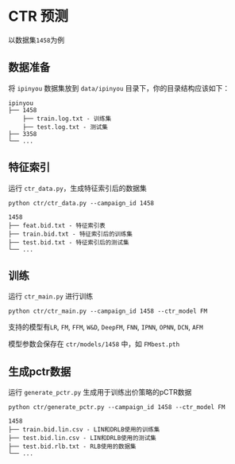 # CTR 预测

以数据集`1458`为例

## 数据准备

将 `ipinyou` 数据集放到 `data/ipinyou` 目录下，你的目录结构应该如下：

```
ipinyou
├── 1458
    ├── train.log.txt - 训练集
    ├── test.log.txt - 测试集
├── 3358
└── ...
```

## 特征索引

运行 `ctr_data.py`，生成特征索引后的数据集

```
python ctr/ctr_data.py --campaign_id 1458
```

```
1458
├── feat.bid.txt - 特征索引表
├── train.bid.txt - 特征索引后的训练集
├── test.bid.txt - 特征索引后的测试集
└── ...
```
## 训练
运行 `ctr_main.py` 进行训练

```
python ctr/ctr_main.py --campaign_id 1458 --ctr_model FM
```

支持的模型有`LR`, `FM`, `FFM`, `W&D`, `DeepFM`, `FNN`, `IPNN`, `OPNN`, `DCN`, `AFM`

模型参数会保存在 `ctr/models/1458` 中，如 `FMbest.pth`

## 生成pctr数据
运行 `generate_pctr.py` 生成用于训练出价策略的pCTR数据

```
python ctr/generate_pctr.py --campaign_id 1458 --ctr_model FM
```

```
1458
├── train.bid.lin.csv - LIN和DRLB使用的训练集
├── test.bid.lin.csv - LIN和DRLB使用的测试集
├── test.bid.rlb.txt - RLB使用的数据集
└── ...
```
